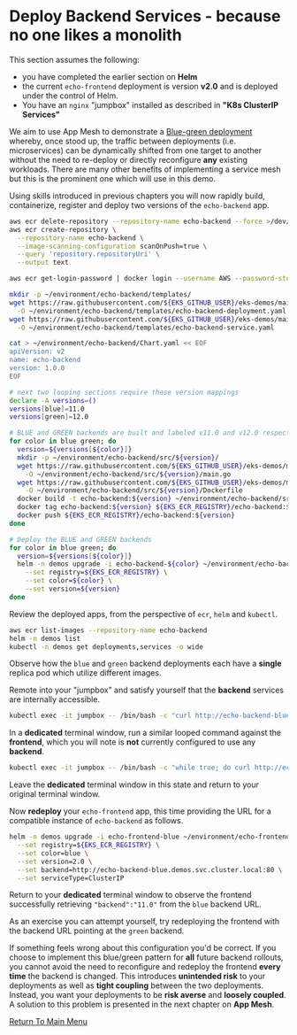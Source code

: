 # Deploy Backend Services - because no one likes a monolith

This section assumes the following:
- you have completed the earlier section on **Helm**
- the current `echo-frontend` deployment is version **v2.0** and is deployed under the control of Helm.
- You have an `nginx` "jumpbox" installed as described in **"K8s ClusterIP Services"**

We aim to use App Mesh to demonstrate a [Blue-green deployment](https://en.wikipedia.org/wiki/Blue-green_deployment) whereby, once stood up, the traffic between deployments (i.e. microservices) can be dynamically shifted from one target to another without the need to re-deploy or directly reconfigure **any** existing workloads.
There are many other benefits of implementing a service mesh but this is the prominent one which will use in this demo.

Using skills introduced in previous chapters you will now rapidly build, containerize, register and deploy two versions of the `echo-backend` app.
```bash
aws ecr delete-repository --repository-name echo-backend --force >/dev/null 2>&1
aws ecr create-repository \
  --repository-name echo-backend \
  --image-scanning-configuration scanOnPush=true \
  --query 'repository.repositoryUri' \
  --output text

aws ecr get-login-password | docker login --username AWS --password-stdin ${EKS_ECR_REGISTRY}

mkdir -p ~/environment/echo-backend/templates/
wget https://raw.githubusercontent.com/${EKS_GITHUB_USER}/eks-demos/main/echo-backend/templates/echo-backend-deployment.yaml \
  -O ~/environment/echo-backend/templates/echo-backend-deployment.yaml
wget https://raw.githubusercontent.com/${EKS_GITHUB_USER}/eks-demos/main/echo-backend/templates/echo-backend-service.yaml \
  -O ~/environment/echo-backend/templates/echo-backend-service.yaml

cat > ~/environment/echo-backend/Chart.yaml << EOF
apiVersion: v2
name: echo-backend
version: 1.0.0
EOF

# next two looping sections require these version mappings
declare -A versions=()
versions[blue]=11.0
versions[green]=12.0

# BLUE and GREEN backends are built and labeled v11.0 and v12.0 respectively
for color in blue green; do
  version=${versions[${color}]}
  mkdir -p ~/environment/echo-backend/src/${version}/
  wget https://raw.githubusercontent.com/${EKS_GITHUB_USER}/eks-demos/main/echo-backend/src/${version}/main.go \
    -O ~/environment/echo-backend/src/${version}/main.go
  wget https://raw.githubusercontent.com/${EKS_GITHUB_USER}/eks-demos/main/echo-backend/src/${version}/Dockerfile \
    -O ~/environment/echo-backend/src/${version}/Dockerfile
  docker build -t echo-backend:${version} ~/environment/echo-backend/src/${version}/
  docker tag echo-backend:${version} ${EKS_ECR_REGISTRY}/echo-backend:${version}
  docker push ${EKS_ECR_REGISTRY}/echo-backend:${version}
done

# Deploy the BLUE and GREEN backends
for color in blue green; do
  version=${versions[${color}]}
  helm -n demos upgrade -i echo-backend-${color} ~/environment/echo-backend/ \
    --set registry=${EKS_ECR_REGISTRY} \
    --set color=${color} \
    --set version=${version}
done
```

Review the deployed apps, from the perspective of `ecr`, `helm` and `kubectl`.
```bash
aws ecr list-images --repository-name echo-backend
helm -n demos list
kubectl -n demos get deployments,services -o wide
```

Observe how the `blue` and `green` backend deployments each have a **single** replica pod which utilize different images.

Remote into your "jumpbox" and satisfy yourself that the **backend** services are internally accessible.
```bash
kubectl exec -it jumpbox -- /bin/bash -c "curl http://echo-backend-blue.demos.svc.cluster.local:80; curl http://echo-backend-green.demos.svc.cluster.local:80"
```

In a **dedicated** terminal window, run a similar looped command against the **frontend**, which you will note is **not** currently configured to use any **backend**.
```bash
kubectl exec -it jumpbox -- /bin/bash -c "while true; do curl http://echo-frontend-blue.demos.svc.cluster.local:80; sleep 0.25; done"
```

Leave the **dedicated** terminal window in this state and return to your original terminal window.

Now **redeploy** your `echo-frontend` app, this time providing the URL for a compatible instance of `echo-backend` as follows.
```bash
helm -n demos upgrade -i echo-frontend-blue ~/environment/echo-frontend/ \
  --set registry=${EKS_ECR_REGISTRY} \
  --set color=blue \
  --set version=2.0 \
  --set backend=http://echo-backend-blue.demos.svc.cluster.local:80 \
  --set serviceType=ClusterIP
```

Return to your **dedicated** terminal window to observe the frontend successfully retrieving `"backend":"11.0"` from the `blue` backend URL.

As an exercise you can attempt yourself, try redeploying the frontend with the backend URL pointing at the `green` backend.

If something feels wrong about this configuration you'd be correct.
If you choose to implement this blue/green pattern for **all** future backend rollouts, you cannot avoid the need to reconfigure and redeploy the frontend **every time** the backend is changed.
This introduces **unintended risk** to your deployments as well as **tight coupling** between the two deployments.
Instead, you want your deployments to be **risk averse** and **loosely coupled**.
A solution to this problem is presented in the next chapter on **App Mesh**.

[Return To Main Menu](/README.md)
